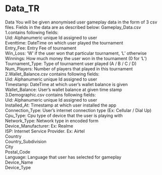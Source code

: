 # Data_TR
Data  You will be given anonymised user gameplay data in the form of 3 csv files. 
Fields in the data are as described below: Gameplay_Data.csv 
1.contains following fields:      
    Uid: Alphanumeric unique Id assigned to user     
    Eventtime: DateTime on which user played the tournament     
    Entry_Fee: Entry Fee of tournament     
    Win_Loss: ‘W’ if the user won that particular tournament, ‘L’ otherwise     
    Winnings: How much money the user won in the tournament (0 for ‘L’)     
    Tournament_Type: Type of tournament user played (A / B / C / D)     
    Num_Players: Number of players that played in this tournament  
2.Wallet_Balance.csv contains following fields:      
    Uid: Alphanumeric unique Id assigned to user     
    Timestamp: DateTime at which user’s wallet balance is given    
    Wallet_Balance: User’s wallet balance at given time stamp  
3.Demographic.csv contains following fields:      
    Uid: Alphanumeric unique Id assigned to user     
    Installed_At: Timestamp at which user installed the app     
    Connection_Type: User’s internet connection type (Ex: Cellular / Dial Up)     
    Cpu_Type: Cpu type of device that the user is playing with     
    Network_Type: Network type in encoded form     
    Device_Manufacturer: Ex: Realme     
    ISP: Internet Service Provider. Ex: Airtel     
    Country     
    Country_Subdivision     
    City     
    Postal_Code     
    Language: Language that user has selected for gameplay     
    Device_Name     
    Device_Type
